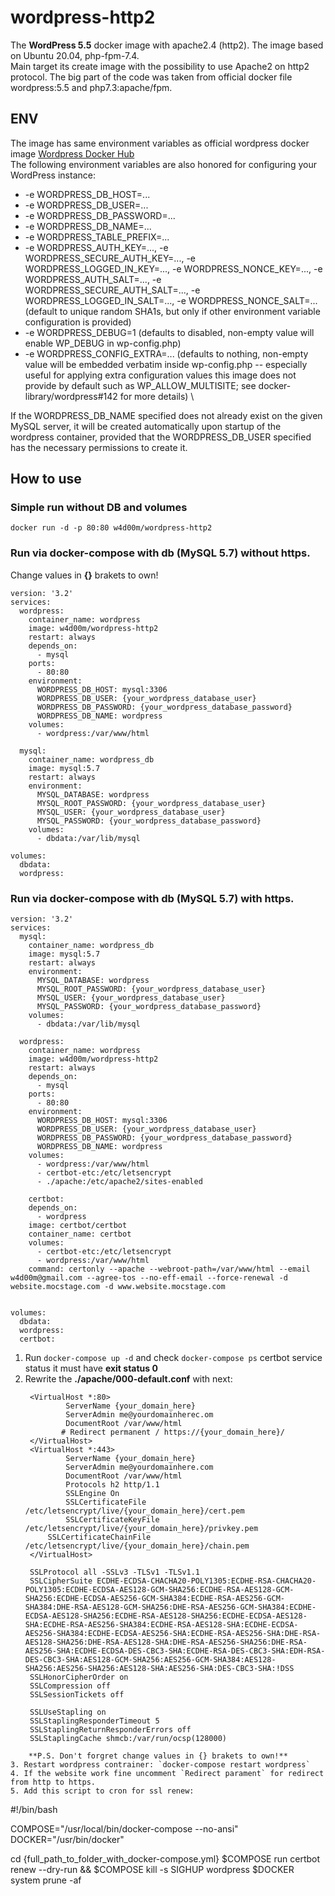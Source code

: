 # wordpress-http2
The **WordPress 5.5** docker image with apache2.4 (http2). The image based on Ubuntu 20.04, php-fpm-7.4. \
Main target its create image with the possibility to use Apache2 on http2 protocol. The big part of the code was taken from official docker file wordpress:5.5 and php7.3:apache/fpm.

## ENV
The image has same environment variables as official wordpress docker image [Wordpress Docker Hub](https://hub.docker.com/_/wordpress) \
The following environment variables are also honored for configuring your WordPress instance:

- -e WORDPRESS_DB_HOST=...
- -e WORDPRESS_DB_USER=...
- -e WORDPRESS_DB_PASSWORD=...
- -e WORDPRESS_DB_NAME=...
- -e WORDPRESS_TABLE_PREFIX=...
- -e WORDPRESS_AUTH_KEY=..., -e WORDPRESS_SECURE_AUTH_KEY=..., -e WORDPRESS_LOGGED_IN_KEY=..., -e WORDPRESS_NONCE_KEY=..., -e WORDPRESS_AUTH_SALT=..., -e WORDPRESS_SECURE_AUTH_SALT=..., -e WORDPRESS_LOGGED_IN_SALT=..., -e WORDPRESS_NONCE_SALT=... (default to unique random SHA1s, but only if other environment variable configuration is provided)
- -e WORDPRESS_DEBUG=1 (defaults to disabled, non-empty value will enable WP_DEBUG in wp-config.php)
- -e WORDPRESS_CONFIG_EXTRA=... (defaults to nothing, non-empty value will be embedded verbatim inside wp-config.php -- especially useful for applying extra configuration values this image does not provide by default such as WP_ALLOW_MULTISITE; see docker-library/wordpress#142 for more details) \

If the WORDPRESS_DB_NAME specified does not already exist on the given MySQL server, it will be created automatically upon startup of the wordpress container, provided that the WORDPRESS_DB_USER specified has the necessary permissions to create it.


## How to use
### Simple run without DB and volumes

```
docker run -d -p 80:80 w4d00m/wordpress-http2
```

### Run via docker-compose with db (MySQL 5.7) without https.

Change values in **{}** brakets to own!
```
version: '3.2'
services:
  wordpress:
    container_name: wordpress
    image: w4d00m/wordpress-http2
    restart: always
    depends_on:
      - mysql
    ports:
      - 80:80
    environment:
      WORDPRESS_DB_HOST: mysql:3306
      WORDPRESS_DB_USER: {your_wordpress_database_user}
      WORDPRESS_DB_PASSWORD: {your_wordpress_database_password}
      WORDPRESS_DB_NAME: wordpress
    volumes:
      - wordpress:/var/www/html
      
  mysql:
    container_name: wordpress_db
    image: mysql:5.7
    restart: always
    environment:
      MYSQL_DATABASE: wordpress
      MYSQL_ROOT_PASSWORD: {your_wordpress_database_user}
      MYSQL_USER: {your_wordpress_database_user}
      MYSQL_PASSWORD: {your_wordpress_database_password} 
    volumes:
      - dbdata:/var/lib/mysql

volumes:
  dbdata:
  wordpress:
```

### Run via docker-compose with db (MySQL 5.7) with https.

```
version: '3.2'
services:
  mysql:
    container_name: wordpress_db
    image: mysql:5.7
    restart: always
    environment:
      MYSQL_DATABASE: wordpress
      MYSQL_ROOT_PASSWORD: {your_wordpress_database_user}
      MYSQL_USER: {your_wordpress_database_user}
      MYSQL_PASSWORD: {your_wordpress_database_password} 
    volumes:
      - dbdata:/var/lib/mysql

  wordpress:
    container_name: wordpress
    image: w4d00m/wordpress-http2
    restart: always
    depends_on:
      - mysql
    ports:
      - 80:80
    environment:
      WORDPRESS_DB_HOST: mysql:3306
      WORDPRESS_DB_USER: {your_wordpress_database_user}
      WORDPRESS_DB_PASSWORD: {your_wordpress_database_password}
      WORDPRESS_DB_NAME: wordpress
    volumes:
      - wordpress:/var/www/html
      - certbot-etc:/etc/letsencrypt
      - ./apache:/etc/apache2/sites-enabled
      
    certbot:
    depends_on:
      - wordpress
    image: certbot/certbot
    container_name: certbot
    volumes:
      - certbot-etc:/etc/letsencrypt
      - wordpress:/var/www/html
    command: certonly --apache --webroot-path=/var/www/html --email w4d00m@gmail.com --agree-tos --no-eff-email --force-renewal -d website.mocstage.com -d www.website.mocstage.com


volumes:
  dbdata:
  wordpress:
  certbot:
```
1. Run `docker-compose up -d` and check `docker-compose ps` certbot service status it must have **exit status 0**
2. Rewrite the **./apache/000-default.conf** with next:
   ```
	<VirtualHost *:80>
	        ServerName {your_domain_here}
	        ServerAdmin me@yourdomainherec.om
	        DocumentRoot /var/www/html
	       # Redirect permanent / https://{your_domain_here}/
	</VirtualHost>
	<VirtualHost *:443>
	        ServerName {your_domain_here}
	        ServerAdmin me@yourdomainhere.com
	        DocumentRoot /var/www/html
	        Protocols h2 http/1.1    
	        SSLEngine On
	        SSLCertificateFile /etc/letsencrypt/live/{your_domain_here}/cert.pem
	        SSLCertificateKeyFile /etc/letsencrypt/live/{your_domain_here}/privkey.pem
		SSLCertificateChainFile /etc/letsencrypt/live/{your_domain_here}/chain.pem 
	</VirtualHost>

	SSLProtocol all -SSLv3 -TLSv1 -TLSv1.1
	SSLCipherSuite ECDHE-ECDSA-CHACHA20-POLY1305:ECDHE-RSA-CHACHA20-POLY1305:ECDHE-ECDSA-AES128-GCM-SHA256:ECDHE-RSA-AES128-GCM-SHA256:ECDHE-ECDSA-AES256-GCM-SHA384:ECDHE-RSA-AES256-GCM-SHA384:DHE-RSA-AES128-GCM-SHA256:DHE-RSA-AES256-GCM-SHA384:ECDHE-ECDSA-AES128-SHA256:ECDHE-RSA-AES128-SHA256:ECDHE-ECDSA-AES128-SHA:ECDHE-RSA-AES256-SHA384:ECDHE-RSA-AES128-SHA:ECDHE-ECDSA-AES256-SHA384:ECDHE-ECDSA-AES256-SHA:ECDHE-RSA-AES256-SHA:DHE-RSA-AES128-SHA256:DHE-RSA-AES128-SHA:DHE-RSA-AES256-SHA256:DHE-RSA-AES256-SHA:ECDHE-ECDSA-DES-CBC3-SHA:ECDHE-RSA-DES-CBC3-SHA:EDH-RSA-DES-CBC3-SHA:AES128-GCM-SHA256:AES256-GCM-SHA384:AES128-SHA256:AES256-SHA256:AES128-SHA:AES256-SHA:DES-CBC3-SHA:!DSS
	SSLHonorCipherOrder on
	SSLCompression off
	SSLSessionTickets off

	SSLUseStapling on
	SSLStaplingResponderTimeout 5
	SSLStaplingReturnResponderErrors off
	SSLStaplingCache shmcb:/var/run/ocsp(128000)
```
	**P.S. Don't forgret change values in {} brakets to own!**
3. Restart wordpress contrainer: `docker-compose restart wordpress`
4. If the website work fine uncomment `Redirect parament` for redirect from http to https.
5. Add this script to cron for ssl renew:
```
#!/bin/bash

COMPOSE="/usr/local/bin/docker-compose --no-ansi"
DOCKER="/usr/bin/docker"

cd {full_path_to_folder_with_docker-compose.yml}
$COMPOSE run certbot renew --dry-run && $COMPOSE kill -s SIGHUP wordpress
$DOCKER system prune -af
```